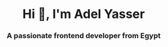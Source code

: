 <h1 align="center">Hi 👋, I'm Adel Yasser</h1>
<h3 align="center">A passionate frontend developer from Egypt</h3>
